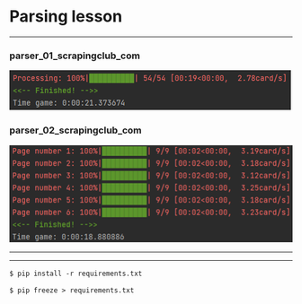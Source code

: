 
# Parsing lesson

---

### parser_01_scrapingclub_com
![parser_01_scrapingclub_com.png](docs%2Fparser_01_scrapingclub_com.png)

### parser_02_scrapingclub_com
![parser_02_scrapingclub_com.png](docs%2Fparser_02_scrapingclub_com.png)

-------------------------------
---


~~~shell
$ pip install -r requirements.txt
~~~


~~~shell
$ pip freeze > requirements.txt
~~~